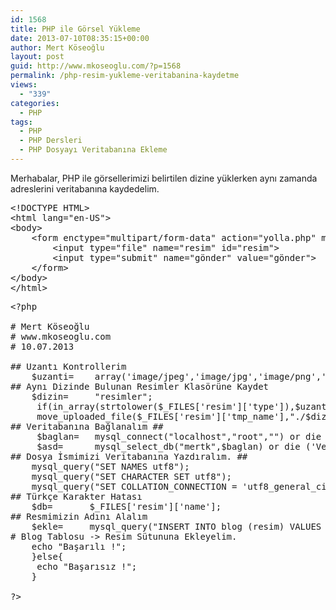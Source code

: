 ```yaml
---
id: 1568
title: PHP ile Görsel Yükleme
date: 2013-07-10T08:35:15+00:00
author: Mert Köseoğlu
layout: post
guid: http://www.mkoseoglu.com/?p=1568
permalink: /php-resim-yukleme-veritabanina-kaydetme
views:
  - "339"
categories:
  - PHP
tags:
  - PHP
  - PHP Dersleri
  - PHP Dosyayı Veritabanına Ekleme
---
```

Merhabalar, PHP ile görsellerimizi belirtilen dizine yüklerken aynı zamanda adreslerini veritabanına kaydedelim.

<pre class="lang:php decode:true">&lt;!DOCTYPE HTML&gt;
&lt;html lang="en-US"&gt;
&lt;body&gt;
	&lt;form enctype="multipart/form-data" action="yolla.php" method="POST"&gt;
        &lt;input type="file" name="resim" id="resim"&gt;
        &lt;input type="submit" name="gönder" value="gönder"&gt;
    &lt;/form&gt;
&lt;/body&gt;
&lt;/html&gt;</pre>

<pre class="lang:php decode:true  ">&lt;?php

# Mert Köseoğlu
# www.mkoseoglu.com
# 10.07.2013

## Uzantı Kontrollerim
    $uzanti=    array('image/jpeg','image/jpg','image/png','image/x-png','image/gif');
## Aynı Dizinde Bulunan Resimler Klasörüne Kaydet
    $dizin=     "resimler";
     if(in_array(strtolower($_FILES['resim']['type']),$uzanti)){ 
     move_uploaded_file($_FILES['resim']['tmp_name'],"./$dizin/{$_FILES['resim']['name']}");
## Veritabanına Bağlanalım ##
     $baglan=   mysql_connect("localhost","root","") or die ('Sunucuya Bağlanamadım.');
     $asd=      mysql_select_db("mertk",$baglan) or die ('Veritabanı Bağlanamadık !');
## Dosya İsmimizi Veritabanına Yazdıralım. ##
    mysql_query("SET NAMES utf8");
    mysql_query("SET CHARACTER SET utf8");
    mysql_query("SET COLLATION_CONNECTION = 'utf8_general_ci'");
## Türkçe Karakter Hatası
    $db=       $_FILES['resim']['name'];    
## Resmimizin Adını Alalım
    $ekle=     mysql_query("INSERT INTO blog (resim) VALUES ('".$db."')") or die (mysql_Error());
# Blog Tablosu -&gt; Resim Sütununa Ekleyelim.
    echo "Başarılı !";
    }else{
     echo "Başarısız !";
    }

?&gt;</pre>